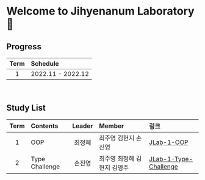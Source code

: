 # Welcome to Jihyenanum Laboratory 💙

## Progress

| Term | Schedule          |
| :--: | :---------------- |
|  1   | 2022.11 - 2022.12 |

<br/>

## Study List

| Term | Contents       | Leader | Member | 링크                                                                                    |
| :--: | :------------- | :----: | :----- | :-------------------------------------------------------------------------------------- |
|  1   | OOP            | 최정혜 |   최주영 김현지 손진영   | [JLab-1-OOP](https://github.com/Jihyenanum-Laboratory/JLab-1-OOP)                       |
|  2   | Type Challenge | 손진영 |  최주영 최정혜 김현지 김영주   | [JLab-1-Type-Challenge](https://github.com/Jihyenanum-Laboratory/JLab-1-Type-Challenge) |
